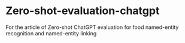 # Zero-shot-evaluation-chatgpt
For the article of Zero-shot ChatGPT evaluation for food named-entity recognition and named-entity linking
